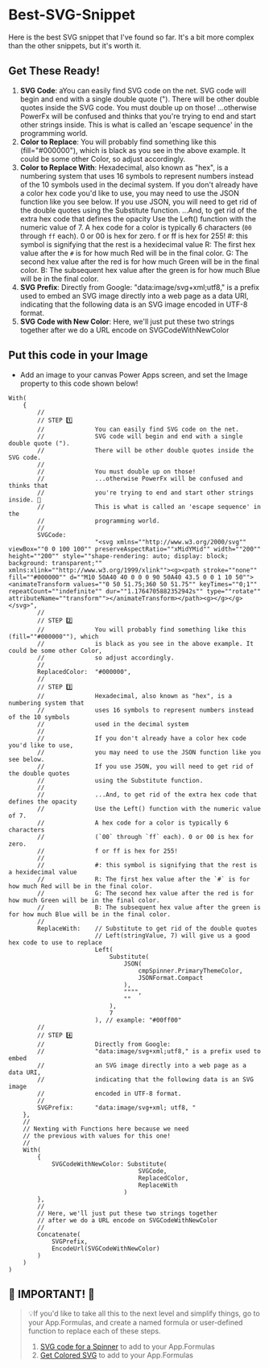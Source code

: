 # Best-SVG-Snippet

Here is the best SVG snippet that I've found so far. It's a bit more complex than the other snippets, but it's worth it. 

## Get These Ready!

1. **SVG Code**: aYou can easily find SVG code on the net. SVG code will begin and end with a single double quote ("). There will be other double quotes inside the SVG code. You must double up on those! ...otherwise PowerFx will be confused and thinks that you're trying to end and start other strings inside. This is what is called an 'escape sequence' in the programming world.
2. **Color to Replace**: You will probably find something like this (fill="#000000"), which is black as you see in the above example. It could be some other Color, so adjust accordingly.
3. **Color to Replace With**: Hexadecimal, also known as "hex", is a numbering system that uses 16 symbols to represent numbers instead of the 10 symbols used in the decimal system. If you don't already have a color hex code you'd like to use, you may need to use the JSON function like you see below. If you use JSON, you will need to get rid of the double quotes using the Substitute function. ...And, to get rid of the extra hex code that defines the opacity Use the Left() function with the numeric value of 7. A hex code for a color is typically 6 characters (`00` through `ff` each). 0 or 00 is hex for zero. f or ff is hex for 255! #: this symbol is signifying that the rest is a hexidecimal value R: The first hex value after the `#` is for how much Red will be in the final color. G: The second hex value after the red is for how much Green will be in the final color. B: The subsequent hex value after the green is for how much Blue will be in the final color.
4. **SVG Prefix**: Directly from Google: "data:image/svg+xml;utf8," is a prefix used to embed an SVG image directly into a web page as a data URI, indicating that the following data is an SVG image encoded in UTF-8 format.
5. **SVG Code with New Color**: Here, we'll just put these two strings together after we do a URL encode on SVGCodeWithNewColor

## Put this code in your Image 

- Add an image to your canvas Power Apps screen, and set the Image property to this code shown below!

```PowerFx
With( 
    {
        //
        // STEP 1️⃣       
        //              You can easily find SVG code on the net.
        //              SVG code will begin and end with a single double quote ("). 
        //              There will be other double quotes inside the SVG code. 
        //
        //              You must double up on those! 
        //              ...otherwise PowerFx will be confused and thinks that 
        //              you're trying to end and start other strings inside. 🫤
        //              This is what is called an 'escape sequence' in the 
        //              programming world.
        //
        SVGCode:        
                        "<svg xmlns=""http://www.w3.org/2000/svg"" viewBox=""0 0 100 100"" preserveAspectRatio=""xMidYMid"" width=""200"" height=""200"" style=""shape-rendering: auto; display: block; background: transparent;"" xmlns:xlink=""http://www.w3.org/1999/xlink""><g><path stroke=""none"" fill=""#000000"" d=""M10 50A40 40 0 0 0 90 50A40 43.5 0 0 1 10 50""><animateTransform values=""0 50 51.75;360 50 51.75"" keyTimes=""0;1"" repeatCount=""indefinite"" dur=""1.1764705882352942s"" type=""rotate"" attributeName=""transform""></animateTransform></path><g></g></g></svg>", 
        //
        // STEP 2️⃣
        //              You will probably find something like this (fill=""#000000""), which
        //              is black as you see in the above example. It could be some other Color, 
        //              so adjust accordingly. 
        //
        ReplacedColor:  "#000000",  
        // 
        // STEP 3️⃣
        //              Hexadecimal, also known as "hex", is a numbering system that 
        //              uses 16 symbols to represent numbers instead of the 10 symbols 
        //              used in the decimal system
        //
        //              If you don't already have a color hex code you'd like to use, 
        //              you may need to use the JSON function like you see below. 
        //              If you use JSON, you will need to get rid of the double quotes
        //              using the Substitute function. 
        //
        //              ...And, to get rid of the extra hex code that defines the opacity
        //              Use the Left() function with the numeric value of 7. 
        //              A hex code for a color is typically 6 characters 
        //              (`00` through `ff` each). 0 or 00 is hex for zero. 
        //              f or ff is hex for 255!
        //              
        //              #: this symbol is signifying that the rest is a hexidecimal value
        //              R: The first hex value after the `#` is for how much Red will be in the final color.
        //              G: The second hex value after the red is for how much Green will be in the final color.
        //              B: The subsequent hex value after the green is for how much Blue will be in the final color.
        //
        ReplaceWith:    // Substitute to get rid of the double quotes
                        // Left(stringValue, 7) will give us a good hex code to use to replace
                        Left(
                            Substitute(
                                JSON(
                                    cmpSpinner.PrimaryThemeColor,
                                    JSONFormat.Compact
                                ),
                                """",
                                ""
                            ),
                            7
                        ), // example: "#00ff00"
        // 
        // STEP 4️⃣
        //              Directly from Google: 
        //              "data:image/svg+xml;utf8," is a prefix used to embed 
        //              an SVG image directly into a web page as a data URI, 
        //              indicating that the following data is an SVG image 
        //              encoded in UTF-8 format.
        //
        SVGPrefix:      "data:image/svg+xml; utf8, "
    },
    //
    // Nexting with Functions here because we need
    // the previous with values for this one!
    //
    With( 
        { 
            SVGCodeWithNewColor: Substitute(
                                    SVGCode, 
                                    ReplacedColor, 
                                    ReplaceWith
                                )
        },
        //
        // Here, we'll just put these two strings together
        // after we do a URL encode on SVGCodeWithNewColor
        //
        Concatenate( 
            SVGPrefix,
            EncodeUrl(SVGCodeWithNewColor)
        )
    )
)
```

## 🚨 IMPORTANT! 🚨
> 💡If you'd like to take all this to the next level and simplify things, go to your App.Formulas, and create a named formula or user-defined function to replace each of these steps.
> 1. [SVG code for a Spinner](Basic-SVG-Spinner.md) to add to your App.Formulas
> 2. [Get Colored SVG](Basic-SVG-SVG-Color.md) to add to your App.Formulas
